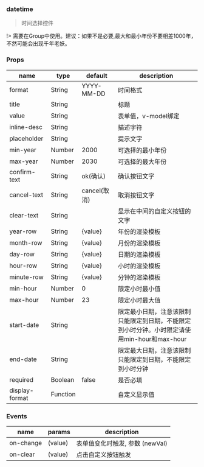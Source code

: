 ### datetime

> 时间选择控件

!> 需要在Group中使用。建议：如果不是必要,最大和最小年份不要相差1000年，不然可能会出现千年老妖。

### Props

|name|type|default|description|
|----|----|-------|-----------|
|format|String|YYYY-MM-DD|时间格式|
|title|String||标题|
|value|String||表单值，v-model绑定|
|inline-desc|String||描述字符|
|placeholder|String||提示文字|
|min-year|Number|2000|可选择的最小年份|
|max-year|Number|2030|可选择的最大年份|
|confirm-text|String|ok(确认)|确认按钮文字|
|cancel-text|String|cancel(取消)|取消按钮文字|
|clear-text|String||显示在中间的自定义按钮的文字|
|year-row|String|{value}|年份的渲染模板|
|month-row|String|{value}|月份的渲染模板|
|day-row|String|{value}|日期的渲染模板|
|hour-row|String|{value}|小时的渲染模板|
|minute-row|String|{value}|分钟的渲染模板|
|min-hour|Number|0|限定小时最小值|
|max-hour|Number|23|限定小时最大值|
|start-date|String||限定最小日期，注意该限制只能限定到日期，不能限定到小时分钟。小时限定请使用min-hour和max-hour|
|end-date|String||限定最大日期，注意该限制只能限定到日期，不能限定到小时分钟|
|required|Boolean|false|是否必填|
|display-format|Function||自定义显示值|

### Events

|name|params|description|
|----|------|-----------|
|on-change|(value)|表单值变化时触发, 参数 (newVal)|
|on-clear|(value)|点击自定义按钮触发|
